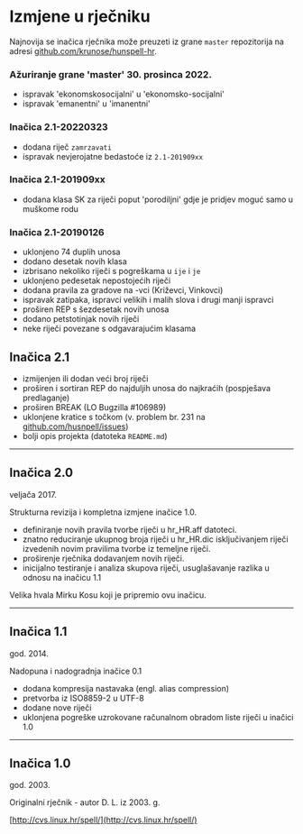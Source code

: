 # Izmjene u rječniku


Najnovija se inačica rječnika može preuzeti iz grane `master` repozitorija na adresi [github.com/krunose/hunspell-hr](https://github.com/krunose/hunspell-hr).

### Ažuriranje grane 'master' 30. prosinca 2022.

- ispravak 'ekonomskosocijalni' u 'ekonomsko-socijalni'
- ispravak 'emanentni' u 'imanentni'


### Inačica 2.1-20220323

- dodana riječ `zamrzavati`
- ispravak nevjerojatne bedastoće iz `2.1-201909xx`


### Inačica 2.1-201909xx

- dodana klasa SK za riječi poput 'porodiljni' gdje je pridjev moguć samo u muškome rodu



### Inačica 2.1-20190126

- uklonjeno 74 duplih unosa
- dodano desetak novih klasa
- izbrisano nekoliko riječi s pogreškama u `ije` i `je`
- uklonjeno pedesetak nepostojećih riječi
- dodana pravila za gradove na -vci (Križevci, Vinkovci)
- ispravak zatipaka, ispravci velikih i malih slova i drugi manji ispravci
- proširen REP s šezdesetak novih unosa
- dodano petstotinjak novih riječi
- neke riječi povezane s odgavarajućim klasama


## Inačica 2.1


- izmijenjen ili dodan veći broj riječi
- proširen i sortiran REP do najduljih unosa do najkraćih (pospješava predlaganje)
- proširen BREAK (LO Bugzilla #106989)
- uklonjene kratice s točkom (v. problem br. 231 na [github.com/husnpell/issues](https://github.com/hunspell/hunspell/issues))
- bolji opis projekta (datoteka `README.md`)

---

## Inačica 2.0

veljača 2017.

Strukturna revizija i kompletna izmjene inačice 1.0.

- definiranje novih pravila tvorbe riječi u hr_HR.aff datoteci.
- znatno reduciranje ukupnog broja riječi u hr_HR.dic isključivanjem riječi izvedenih novim pravilima tvorbe iz temeljne riječi.
- proširenje rječnika dodavanjem novih riječi.
- inicijalno testiranje i analiza skupova riječi, usuglašavanje razlika u odnosu na inačicu 1.1

Velika hvala Mirku Kosu koji je pripremio ovu inačicu.


---

## Inačica 1.1

god. 2014.

Nadopuna i nadogradnja inačice 0.1

- dodana kompresija nastavaka (engl. alias compression)
- pretvorba iz ISO8859-2 u UTF-8
- dodane nove riječi
- uklonjena pogreške uzrokovane računalnom obradom liste riječi u inačici 1.0

---

## Inačica 1.0

god. 2003.

Originalni rječnik - autor D. L. iz 2003. g.

[http://cvs.linux.hr/spell/](http://cvs.linux.hr/spell/)
